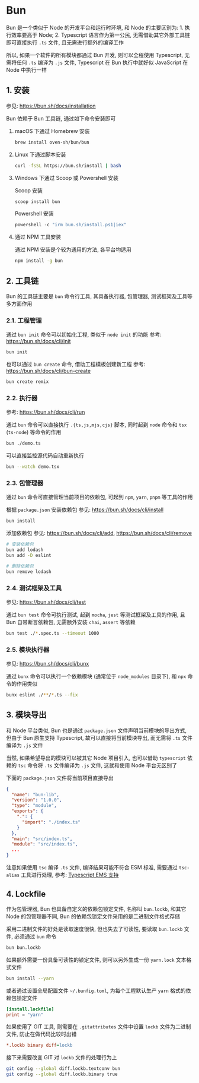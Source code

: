# Bun

Bun 是一个类似于 Node 的开发平台和运行时环境, 和 Node 的主要区别为: 1. 执行效率要高于 Node; 2. Typescript 语言作为第一公民, 无需借助其它外部工具链即可直接执行 `.ts` 文件, 且无需进行额外的编译工作

所以, 如果一个软件的所有模块都通过 Bun 开发, 则可以全程使用 Typescript, 无需将任何 `.ts` 编译为 `.js` 文件, Typescript 在 Bun 执行中就好似 JavaScript 在 Node 中执行一样

## 1. 安装

参见: <https://bun.sh/docs/installation>

Bun 依赖于 Bun 工具链, 通过如下命令安装即可

1. macOS 下通过 Homebrew 安装

   ```bash
   brew install oven-sh/bun/bun
   ```

2. Linux 下通过脚本安装

   ```bash
   curl -fsSL https://bun.sh/install | bash
   ```

3. Windows 下通过 Scoop 或 Powershell 安装

   Scoop 安装

   ```powershell
   scoop install bun
   ```

   Powershell 安装

   ```powershell
   powershell -c "irm bun.sh/install.ps1|iex"
   ```

4. 通过 NPM 工具安装

   通过 NPM 安装是个较为通用的方法, 各平台均适用

   ```bash
   npm install -g bun
   ```

## 2. 工具链

Bun 的工具链主要是 `bun` 命令行工具, 其具备执行器, 包管理器, 测试框架及工具等多方面作用

### 2.1. 工程管理

通过 `bun init` 命令可以初始化工程, 类似于 `node init` 的功能
参考: <https://bun.sh/docs/cli/init>

```bash
bun init
```

也可以通过 `bun create` 命令, 借助工程模板创建新工程
参考: <https://bun.sh/docs/cli/bun-create>

```bash
bun create remix
```

### 2.2. 执行器

参考: <https://bun.sh/docs/cli/run>

通过 `bun` 命令可以直接执行 `.{ts,js,mjs,cjs}` 脚本, 同时起到 `node` 命令和 `tsx` (`ts-node`) 等命令的作用

```bash
bun ./demo.ts
```

可以直接监控源代码自动重新执行

```bash
bun --watch demo.tsx
```

### 2.3. 包管理器

通过 `bun` 命令可直接管理当前项目的依赖包, 可起到 `npm`, `yarn`, `pnpm` 等工具的作用

根据 `package.json` 安装依赖包
参见: <https://bun.sh/docs/cli/install>

```bash
bun install
```

添加依赖包
参见: <https://bun.sh/docs/cli/add>, <https://bun.sh/docs/cli/remove>

```bash
# 安装依赖包
bun add lodash
bun add -D eslint
```

```bash
# 删除依赖包
bun remove lodash
```

### 2.4. 测试框架及工具

参见: <https://bun.sh/docs/cli/test>

通过 `bun test` 命令可执行测试, 起到 `mocha`, `jest` 等测试框架及工具的作用, 且 Bun 自带断言依赖包, 无需额外安装 `chai`, `assert` 等依赖

```bash
bun test ./*.spec.ts --timeout 1000
```

### 2.5. 模块执行器

参见: <https://bun.sh/docs/cli/bunx>

通过 `bunx` 命令可以执行一个依赖模块 (通常位于 `node_modules` 目录下), 和 `npx` 命令的作用类似

```bash
bunx eslint ./**/*.ts --fix
```

## 3. 模块导出

和 Node 平台类似, Bun 也是通过 `package.json` 文件声明当前模块的导出方式, 但由于 Bun 原生支持 Typescript, 故可以直接将当前模块导出, 而无需将 `.ts` 文件编译为 `.js` 文件

当然, 如果希望导出的模块可以被其它 Node 项目引入, 也可以借助 `typescript` 依赖的 `tsc` 命令将 `.ts` 文件编译为 `.js` 文件, 这就和使用 Node 平台无区别了

下面的 `package.json` 文件将当前项目直接导出

```json
{
  "name": "bun-lib",
  "version": "1.0.0",
  "type": "module",
  "exports": {
    ".": {
      "import": "./index.ts"
    }
  },
  "main": "src/index.ts",
  "module": "src/index.ts",
  ...
}
```

注意如果使用 `tsc` 编译 `.ts` 文件, 编译结果可能不符合 ESM 标准, 需要通过 `tsc-alias` 工具进行处理, 参考: [Typescript EMS 支持](../../lang/ts/README.md#1-关于-esm-支持)

## 4. Lockfile

作为包管理器, Bun 也具备自定义的依赖包锁定文件, 名称叫 `bun.lockb`, 和其它 Node 的包管理器不同, Bun 的依赖包锁定文件采用的是二进制文件格式存储

采用二进制文件的好处是读取速度很快, 但也失去了可读性, 要读取 `bun.lockb` 文件, 必须通过 `bun` 命令

```bash
bun bun.lockb
```

如果额外需要一份具备可读性的锁定文件, 则可以另外生成一份 `yarn.lock` 文本格式文件

```bash
bun install --yarn
```

或者通过设置全局配置文件 `~/.bunfig.toml`, 为每个工程默认生产 `yarn` 格式的依赖包锁定文件

```toml
[install.lockfile]
print = "yarn"
```

如果使用了 GIT 工具, 则需要在 `.gitattributes` 文件中设置 `lockb` 文件为二进制文件, 防止在做代码比较时出错

```ini
*.lockb binary diff=lockb
```

接下来需要改变 GIT 对 `lockb` 文件的处理行为上

```bash
git config --global diff.lockb.textconv bun
git config --global diff.lockb.binary true
```
